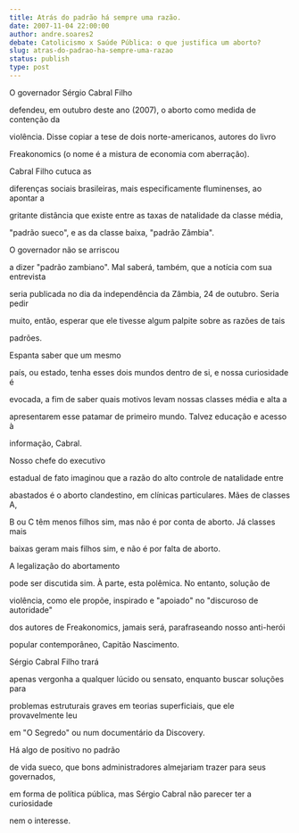 ```yaml
---
title: Atrás do padrão há sempre uma razão.
date: 2007-11-04 22:00:00
author: andre.soares2
debate: Catolicismo x Saúde Pública: o que justifica um aborto?
slug: atras-do-padrao-ha-sempre-uma-razao
status: publish 
type: post
---
```


O governador Sérgio Cabral Filho  

defendeu, em outubro deste ano (2007), o aborto como medida de contenção da  

violência. Disse copiar a tese de dois norte-americanos, autores do livro  

Freakonomics (o nome é a mistura de economia com aberração).  

  

  

  

Cabral Filho cutuca as  

diferenças sociais brasileiras, mais especificamente fluminenses, ao apontar a  

gritante distância que existe entre as taxas de natalidade da classe média,  

"padrão sueco", e as da classe baixa, "padrão Zâmbia".   

  

  

  

O governador não se arriscou  

a dizer "padrão zambiano". Mal saberá, também, que a notícia com sua entrevista  

seria publicada no dia da independência da Zâmbia, 24 de outubro. Seria pedir  

muito, então, esperar que ele tivesse algum palpite sobre as razões de tais  

padrões.    

  

  

  

Espanta saber que um mesmo  

país, ou estado, tenha esses dois mundos dentro de si, e nossa curiosidade é  

evocada, a fim de saber quais motivos levam nossas classes média e alta a  

apresentarem esse patamar de primeiro mundo. Talvez educação e acesso à  

informação, Cabral.   

  

  

  

Nosso chefe do executivo  

estadual de fato imaginou que a razão do alto controle de natalidade entre  

abastados é o aborto clandestino, em clínicas particulares. Mães de classes A,  

B ou C têm menos filhos sim, mas não é por conta de aborto. Já classes mais  

baixas geram mais filhos sim, e não é por falta de aborto.  

  

  

  

A legalização do abortamento  

pode ser discutida sim. À parte, esta polêmica. No entanto, solução de  

violência, como ele propõe, inspirado e "apoiado" no "discuroso de autoridade"  

dos autores de Freakonomics, jamais será, parafraseando nosso anti-herói  

popular contemporâneo, Capitão Nascimento.   

  

  

  

Sérgio Cabral Filho trará  

apenas vergonha a qualquer lúcido ou sensato, enquanto buscar soluções para  

problemas estruturais graves em teorias superficiais, que ele provavelmente leu  

em "O Segredo" ou num documentário da Discovery.  

  

  

  

Há algo de positivo no padrão  

de vida sueco, que bons administradores almejariam trazer para seus governados,  

em forma de política pública, mas Sérgio Cabral não parecer ter a curiosidade  

nem o interesse.
